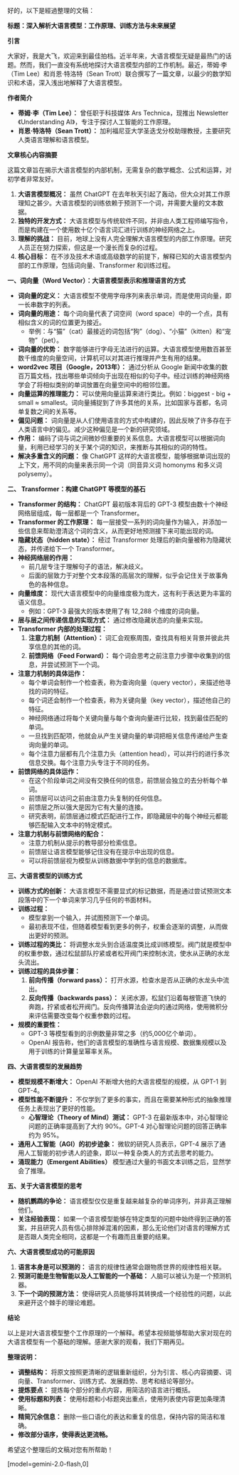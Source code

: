 好的，以下是經過整理的文稿：

**标题：深入解析大语言模型：工作原理、训练方法与未来展望**

**引言**

大家好，我是大飞，欢迎来到最佳拍档。近半年来，大语言模型无疑是最热门的话题。然而，我们一直没有系统地探讨大语言模型内部的工作机制。最近，蒂姆·李（Tim Lee）和肖恩·特洛特（Sean Trott）联合撰写了一篇文章，以最少的数学知识和术语，深入浅出地解释了大语言模型。

**作者简介**

*   **蒂姆·李（Tim Lee）：** 曾任职于科技媒体 Ars Technica，现推出 Newsletter《Understanding AI》，专注于探讨人工智能的工作原理。
*   **肖恩·特洛特（Sean Trott）：** 加利福尼亚大学圣迭戈分校助理教授，主要研究人类语言理解和语言模型。

**文章核心内容摘要**

这篇文章旨在揭示大语言模型的内部机制，无需复杂的数学概念、公式和运算，对初学者非常友好。

1.  **大语言模型概况：** 虽然 ChatGPT 在去年秋天引起了轰动，但大众对其工作原理知之甚少。大语言模型的训练依赖于预测下一个词，并需要大量的文本数据。
2.  **独特的开发方式：** 大语言模型与传统软件不同，并非由人类工程师编写指令，而是构建在一个使用数十亿个语言词汇进行训练的神经网络之上。
3.  **理解的挑战：** 目前，地球上没有人完全理解大语言模型的内部工作原理。研究人员正在努力探索，但这是一个漫长而复杂的过程。
4.  **核心目标：** 在不涉及技术术语或高级数学的前提下，解释已知的大语言模型内部的工作原理，包括词向量、Transformer 和训练过程。

**一、词向量（Word Vector）：大语言模型表示和推理语言的方式**

*   **词向量的定义：** 大语言模型不使用字母序列来表示单词，而是使用词向量，即一长串数字的列表。
*   **词向量的用途：** 每个词向量代表了词空间（word space）中的一个点，具有相似含义的词的位置更为接近。
    *   举例：与“猫”（cat）最接近的词包括“狗”（dog）、“小猫”（kitten）和“宠物”（pet）。
*   **词向量的优势：** 数字能够进行字母无法进行的运算。大语言模型使用数百甚至数千维度的向量空间，计算机可以对其进行推理并产生有用的结果。
*   **word2vec 项目（Google，2013年）：** 通过分析从 Google 新闻中收集的数百万篇文档，找出哪些单词倾向于出现在相似的句子中。经过训练的神经网络学会了将相似类别的单词放置在向量空间中的相邻位置。
*   **向量运算的推理能力：** 可以使用向量运算来进行类比。例如：biggest - big + small ≈ smallest。词向量捕捉到了许多其他的关系，比如国家与首都，名词单复数之间的关系等。
*   **偏见问题：** 词向量是从人们使用语言的方式中构建的，因此反映了许多存在于人类语言中的偏见。减少这种偏见是一个新的研究领域。
*   **作用：** 编码了词与词之间微妙但重要的关系信息。大语言模型可以根据词向量，利用已经学习的关于某个词的知识，来推断与其相似的词的特性。
*   **解决多重含义的问题：** 像 ChatGPT 这样的大语言模型，能够根据单词出现的上下文，用不同的向量来表示同一个词（同音异义词 homonyms 和多义词 polysemy）。

**二、 Transformer：构建 ChatGPT 等模型的基石**

*   **Transformer 的结构：** ChatGPT 最初版本背后的 GPT-3 模型由数十个神经网络层组成，每一层都是一个 Transformer。
*   **Transformer 的工作原理：** 每一层接受一系列的词向量作为输入，并添加一些信息来帮助澄清这个词的含义，从而更好地预测接下来可能出现的词。
*   **隐藏状态（hidden state）：** 经过 Transformer 处理后的新向量被称为隐藏状态，并传递给下一个 Transformer。
*   **神经网络层的作用：**
    *   前几层专注于理解句子的语法，解决歧义。
    *   后面的层致力于对整个文本段落的高层次的理解，似乎会记住关于故事角色的各种信息。
*   **向量维度：** 现代大语言模型中的向量维度极为庞大，这有利于表达更为丰富的语义信息。
    *   例如：GPT-3 最强大的版本使用了有 12,288 个维度的词向量。
*   **层与层之间传递信息的实现方式：** 通过修改隐藏状态的向量来实现。
*   **Transformer 内部的处理过程：**
    1.  **注意力机制（Attention）：** 词汇会观察周围，查找具有相关背景并彼此共享信息的其他的词。
    2.  **前馈网络（Feed Forward）：** 每个词会思考之前注意力步骤中收集到的信息，并尝试预测下一个词。
*   **注意力机制的具体运作：**
    *   每个单词会制作一个检查表，称为查询向量（query vector），来描述他寻找的词的特征。
    *   每个词还会制作一个检查表，称为关键向量（key vector），描述他自己的特征。
    *   神经网络通过将每个关键向量与每个查询向量进行比较，找到最佳匹配的单词。
    *   一旦找到匹配项，他就会从产生关键向量的单词把相关信息传递给产生查询向量的单词。
    *   每个注意力层都有几个注意力头（attention head），可以并行的进行多次信息交换。每个注意力头专注于不同的任务。
*   **前馈网络的具体运作：**
    *   在这个阶段单词之间没有交换任何的信息，前馈层会独立的去分析每个单词。
    *   前馈层可以访问之前由注意力头复制的任何信息。
    *   前馈层之所以强大是因为它有大量的连接。
    *   研究表明，前馈层通过模式匹配进行工作，即隐藏层中的每个神经元都能够匹配输入文本中的特定模式。
*   **注意力机制与前馈网络的配合：**
    *   注意力机制从提示的教导部分检索信息。
    *   前馈层让语言模型能够记住没有在提示中出现的信息。
    *   可以将前馈层视为模型从训练数据中学到的信息的数据库。

**三、大语言模型的训练方式**

*   **训练方式的创新：** 大语言模型不需要显式的标记数据，而是通过尝试预测文本段落中的下一个单词来学习几乎任何的书面材料。
*   **训练过程：**
    *   模型拿到一个输入，并试图预测下一个单词。
    *   最初表现不佳，但随着模型看到更多的例子，权重会逐渐的调整，从而做出更好的预测。
*   **训练过程的类比：** 将调整水龙头到合适温度类比成训练模型。阀门就是模型中的权重参数，通过松鼠部队拧紧或者松开阀门来控制水流，使水从正确的水龙头流出。
*   **训练过程的具体步骤：**
    1.  **前向传播（forward pass）：** 打开水源，检查水是否从正确的水龙头中流出。
    2.  **反向传播（backwards pass）：** 关闭水源，松鼠们沿着每根管道飞快的奔跑，拧紧或者松开阀门。反向传播算法会逆向的通过网络，使用微积分来评估需要改变每个权重参数的过程。
*   **规模的重要性：**
    *   GPT-3 等模型看到的示例数量非常之多（约5,000亿个单词）。
    *   OpenAI 报告称，他们的语言模型的准确性与语言规模、数据集规模以及用于训练的计算量呈幂率关系。

**四、大语言模型的发展趋势**

*   **模型规模不断增大：** OpenAI 不断增大他的大语言模型的规模，从 GPT-1 到 GPT-4。
*   **模型性能不断提升：** 不仅学到了更多的事实，而且在需要某种形式的抽象推理任务上表现出了更好的性能。
    *   **心智理论（Theory of Mind）测试：** GPT-3 在最新版本中，对心智理论问题的正确率提高到了大约 90%。GPT-4 对心智理论问题的回答正确率约为 95%。
*   **通用人工智能（AGI）的初步迹象：** 微软的研究人员表示，GPT-4 展示了通用人工智能的初步诱人的迹象，即以一种复杂类人的方式去思考的能力。
*   **涌现能力（Emergent Abilities）** 模型通过大量的书面文本训练之后，显然学会了推理。

**五、关于大语言模型的思考**

*   **随机鹦鹉的争论：** 语言模型仅仅是重复越来越复杂的单词序列，并非真正理解他们。
*   **关注经验表现：** 如果一个语言模型能够在特定类型的问题中始终得到正确的答案，并且研究人员有信心排除掉混淆的因素，那么无论他们对语言的理解方式是否跟人类完全相同，这都是一个有趣而且重要的结果。

**六、大语言模型成功的可能原因**

1.  **语言本身是可以预测的：** 语言的规律性通常会跟物质世界的规律性相关联。
2.  **预测可能是生物智能以及人工智能的一个基础：** 人脑可以被认为是一个预测机器。
3.  **下一个词的预测方法：** 使得研究人员能够将其转换成一个经验性的问题，以此来避开这个棘手的理论难题。

**结论**

以上是对大语言模型整个工作原理的一个解释。希望本视频能够帮助大家对现在的大语言模型有一个基础的理解。感谢大家的观看，我们下期再见。

**整理说明：**

*   **调整结构：** 将原文按照更清晰的逻辑重新组织，分为引言、核心内容摘要、词向量、Transformer、训练方式、发展趋势、思考和结论等部分。
*   **提炼要点：** 提炼每个部分的重点内容，用简洁的语言进行概括。
*   **使用标题和列表：** 使用标题和小标题突出重点，使用列表使内容更加条理清晰。
*   **精简冗余信息：** 删除一些口语化的表达和重复的信息，保持内容的简洁和准确。
*   **修改部分语序，使得表达更流畅。**

希望这个整理后的文稿对您有所帮助！

[model=gemini-2.0-flash,0]
